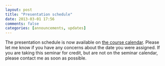 ```yaml
---
layout: post
title: "Presentation schedule"
date: 2013-03-01 17:56
comments: false
categories: [announcements, updates]
---
```


The presentation schedule is now available on [the course calendar](http://perezcarballo.org/phil540/calendar/). Please let me know if you have any concerns about the date you were assigned. If you are taking this seminar for credit, but are not on the seminar calendar, please contact me as soon as possible. 